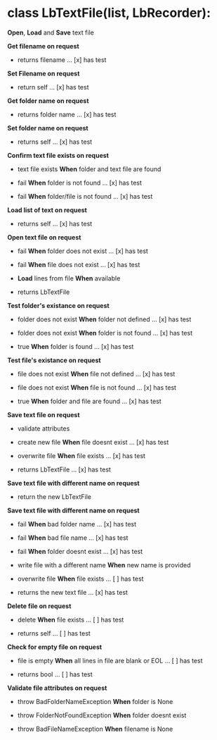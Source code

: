 # class LbTextFile(list, LbRecorder):

 __Open__, __Load__ and __Save__ text file

__Get filename on request__

* returns filename  ... [x] has test

__Set Filename on request__

* return self ... [x] has test

 __Get folder name on request__

* returns folder name ... [x] has test

 __Set folder name on request__

* returns self ... [x] has test

 __Confirm text file exists on request__

* text file exists __When__ folder and text file are found

* fail __When__ folder is not found ... [x] has test

* fail __When__ folder/file is not found ... [x] has test

 __Load list of text on request__

* returns self ... [x] has test

 __Open text file on request__

* fail __When__ folder does not exist ... [x] has test

* fail __When__ file does not exist ... [x] has test

* __Load__ lines from file __When__ available

* returns LbTextFile

__Test folder's existance on request__

* folder does not exist __When__ folder not defined ... [x] has test

* folder does not exist __When__ folder is not found ... [x] has test

* true __When__ folder is found ... [x] has test

__Test file's existance on request__

* file does not exist __When__ file not defined ... [x] has test

* file does not exist __When__ file is not found ... [x] has test

* true __When__ folder and file are found ... [x] has test

 __Save text file on request__

* validate attributes

* create new file __When__ file doesnt exist ... [x] has test

* overwrite file __When__ file exists ... [x] has test

* returns LbTextFile ... [x] has test

 __Save text file with different name on request__

* return the new LbTextFile

 __Save text file with different name on request__

* fail __When__ bad folder name ... [x] has test

* fail __When__ bad file name ... [x] has test

* fail __When__ folder doesnt exist ... [x] has test

* write file with a different name __When__ new name is provided

* overwrite file __When__ file exists ... [ ] has test

* returns the new text file ... [x] has test

 __Delete file on request__

* delete __When__ file exists ... [ ] has test

* returns self ... [ ] has test

__Check for empty file on request__

* file is empty __When__ all lines in file are blank or EOL ... [ ] has test

* returns bool ... [ ] has test

__Validate file attributes on request__

* throw BadFolderNameException __When__ folder is None

* throw FolderNotFoundException __When__ folder doesnt exist

* throw BadFileNameException __When__ filename is None

